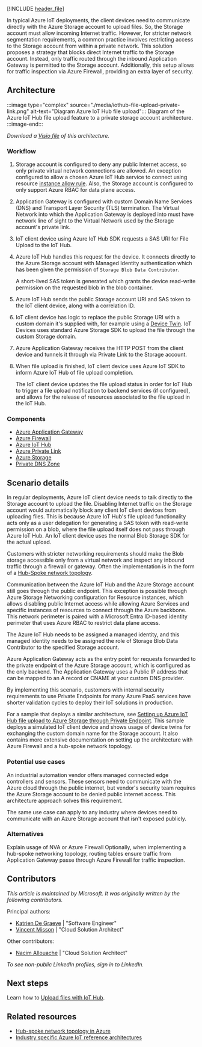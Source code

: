 <!-- Use the aac-browse-header.yml -->

[!INCLUDE [header_file](../../../includes/sol-idea-header.md)]

In typical Azure IoT deployments, the client devices need to communicate directly with the Azure Storage account to upload files. So, the Storage account must allow incoming Internet traffic. However, for stricter network segmentation requirements, a common practice involves restricting access to the Storage account from within a private network.
This solution proposes a strategy that blocks direct Internet traffic to the Storage account. Instead, only traffic routed through the inbound Application Gateway is permitted to the Storage account. Additionally, this setup allows for traffic inspection via Azure Firewall, providing an extra layer of security.

## Architecture

:::image type="complex" source="./media/iothub-file-upload-private-link.png" alt-text="Diagram Azure IoT Hub file upload":::
   Diagram of the Azure IoT Hub file upload feature to a private storage account architecture.
:::image-end:::

*Download a [Visio file](https://arch-center.azureedge.net/azure-iot-file-upload-private-network.vsdx) of this architecture.*

### Workflow

1. Storage account is configured to deny any public Internet access, so only private virtual network connections are allowed. An exception configured to allow a chosen Azure IoT Hub service to connect using resource [instance allow rule](/azure/storage/common/storage-network-security#grant-access-from-azure-resource-instances). Also, the Storage account is configured to only support Azure RBAC for data plane access.
1. Application Gateway is configured with custom Domain Name Services (DNS) and Transport Layer Security (TLS) termination. The Virtual Network into which the Application Gateway is deployed into must have network line of sight to the Virtual Network used by the Storage account's private link.
1. IoT client device using Azure IoT Hub SDK requests a SAS URI for File Upload to the IoT Hub.
1. Azure IoT Hub handles this request for the device. It connects directly to the Azure Storage account with Managed Identity authentication which has been given the permission of `Storage Blob Data Contributor`.

   A short-lived SAS token is generated which grants the device read-write permission on the requested blob in the blob container.

1. Azure IoT Hub sends the public Storage account URI and SAS token to the IoT client device, along with a correlation ID.
1. IoT client device has logic to replace the public Storage URI with a custom domain it's supplied with, for example using a [Device Twin](/azure/iot-hub/iot-hub-devguide-device-twins). IoT Devices uses standard Azure Storage SDK to upload the file through the custom Storage domain.
1. Azure Application Gateway receives the HTTP POST from the client device and tunnels it through via Private Link to the Storage account.
1. When file upload is finished, IoT client device uses Azure IoT SDK to inform Azure IoT Hub of file upload completion.

   The IoT client device updates the file upload status in order for IoT Hub to trigger a file upload notification to backend services (if configured), and allows for the release of resources associated to the file upload in the IoT Hub.

### Components

- [Azure Application Gateway](/azure/well-architected/service-guides/azure-application-gateway)
- [Azure Firewall](/azure/well-architected/service-guides/azure-firewall)
- [Azure IoT Hub](https://azure.microsoft.com/products/iot-hub/)
- [Azure Private Link](https://learn.microsoft.com/azure/private-link/)
- [Azure Storage](/azure/well-architected/service-guides/storage-accounts/security)
- [Private DNS Zone](https://learn.microsoft.com/azure/dns/private-dns-overview)

## Scenario details

In regular deployments, Azure IoT client device needs to talk directly to the Storage account to upload the file. Disabling Internet traffic on the Storage account would automatically block any client IoT client devices from uploading files. This is because Azure IoT Hub's file upload functionality acts only as a user delegation for generating a SAS token with read-write permission on a blob, where the file upload itself does not pass through Azure IoT Hub. An IoT client device uses the normal Blob Storage SDK for the actual upload.

Customers with stricter networking requirements should make the Blob storage accessible only from a virtual network and inspect any inbound traffic through a firewall or gateway. Often the implementation is in the form of a [Hub-Spoke network topology](/azure/architecture/networking/architecture/hub-spoke).

Communication between the Azure IoT Hub and the Azure Storage account still goes through the public endpoint. This exception is possible through Azure Storage Networking configuration for Resource instances, which allows disabling public Internet access while allowing Azure Services and specific instances of resources to connect through the Azure backbone. This network perimeter is paired with a Microsoft Entra ID-based identity perimeter that uses Azure RBAC to restrict data plane access.

The Azure IoT Hub needs to be assigned a managed identity, and this managed identity needs to be assigned the role of Storage Blob Data Contributor to the specified Storage account.

Azure Application Gateway acts as the entry point for requests forwarded to the private endpoint of the Azure Storage account, which is configured as the only backend. The Application Gateway uses a Public IP address that can be mapped to an A record or CNAME at your custom DNS provider.

By implementing this scenario, customers with internal security requirements to use Private Endpoints for many Azure PaaS services have shorter validation cycles to deploy their IoT solutions in production.

For a sample that deploys a similar architecture, see [Setting up Azure IoT Hub file upload to Azure Storage through Private Endpoint](https://github.com/Azure-Samples/azure-edge-extensions-iothub-fileupload-privatelink). This sample deploys a simulated IoT client device and shows usage of device twins for exchanging the custom domain name for the Storage account. It also contains more extensive documentation on setting up the architecture with Azure Firewall and a hub-spoke network topology.

### Potential use cases

An industrial automation vendor offers managed connected edge controllers and sensors. These sensors need to communicate with the Azure cloud through the public internet, but vendor's security team requires the Azure Storage account to be denied public internet access. This architecture approach solves this requirement.

The same use case can apply to any industry where devices need to communicate with an Azure Storage account that isn't exposed publicly.

### Alternatives

Explain usage of NVA or Azure Firewall
Optionally, when implementing a hub-spoke networking topology, routing tables ensure traffic from Application Gateway passe through Azure Firewall for traffic inspection.


## Contributors

*This article is maintained by Microsoft. It was originally written by the following contributors.*

Principal authors:

- [Katrien De Graeve](https://linkedin.com/in/katriendg/) | "Software Engineer"
- [Vincent Misson](https://www.linkedin.com/in/vmisson/) | "Cloud Solution Architect"

Other contributors:

- [Nacim Allouache](https://www.linkedin.com/in/nacim-allouache/) | "Cloud Solution Architect"

*To see non-public LinkedIn profiles, sign in to LinkedIn.*

## Next steps

Learn how to [Upload files with IoT Hub](/azure/iot-hub/iot-hub-devguide-file-upload).

## Related resources

- [Hub-spoke network topology in Azure](/azure/architecture/networking/architecture/hub-spoke)
- [Industry specific Azure IoT reference architectures](/azure/architecture/reference-architectures/iot/industry-iot-hub-page)
